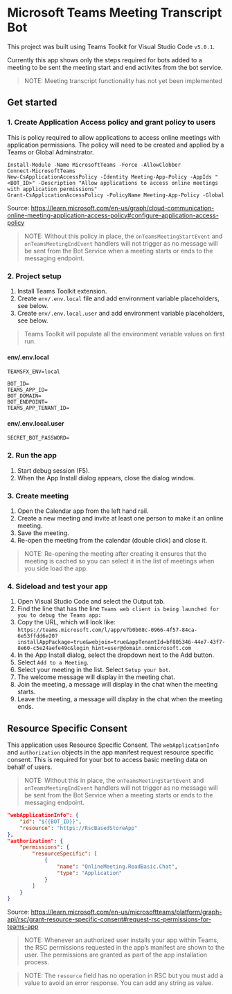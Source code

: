 # Microsoft Teams Meeting Transcript Bot

This project was built using Teams Toolkit for Visual Studio Code `v5.0.1`.

Currently this app shows only the steps required for bots added to a meeting to be sent the meeting start and end activites from the bot service.

> NOTE: Meeting transcript functionality has not yet been implemented

## Get started

### 1. Create Application Access policy and grant policy to users

This is policy required to allow applications to access online meetings with application permissions.
The policy will need to be created and applied by a Teams or Global Adminstrator.

```pwsh
Install-Module -Name MicrosoftTeams -Force -AllowClobber
Connect-MicrosoftTeams
New-CsApplicationAccessPolicy -Identity Meeting-App-Policy -AppIds "<BOT_ID>" -Description "Allow applications to access online meetings with application permissions"
Grant-CsApplicationAccessPolicy -PolicyName Meeting-App-Policy -Global
```

Source: https://learn.microsoft.com/en-us/graph/cloud-communication-online-meeting-application-access-policy#configure-application-access-policy

> NOTE: Without this policy in place, the `onTeamsMeetingStartEvent` and `onTeamsMeetingEndEvent` handlers will not trigger as no message will be sent from the Bot Service when a meeting starts or ends to the messaging endpoint.

### 2. Project setup

1. Install Teams Toolkit extension.
1. Create `env/.env.local` file and add environment variable placeholders, see below.
1. Create `env/.env.local.user` and add environment variable placeholders, see below.

> Teams Toolkit will populate all the environment variable values on first run.

#### env/.env.local

```
TEAMSFX_ENV=local

BOT_ID=
TEAMS_APP_ID=
BOT_DOMAIN=
BOT_ENDPOINT=
TEAMS_APP_TENANT_ID=
```

#### env/.env.local.user

```
SECRET_BOT_PASSWORD=
```

### 2. Run the app

1. Start debug session (F5).
2. When the App Install dialog appears, close the dialog window.

### 3. Create meeting

1. Open the Calendar app from the left hand rail.
1. Create a new meeting and invite at least one person to make it an online meeting.
1. Save the meeting.
1. Re-open the meeting from the calendar (double click) and close it.

> NOTE: Re-opening the meeting after creating it ensures that the meeting is cached so you can select it in the list of meetings when you side load the app.

### 4. Sideload and test your app

1. Open Visual Studio Code and select the Output tab.
1. Find the line that has the line `Teams web client is being launched for you to debug the Teams app:`
1. Copy the URL, which will look like: `https://teams.microsoft.com/l/app/e7b0b08c-0966-4f57-84ca-6e53ffdd6e20?installAppPackage=true&webjoin=true&appTenantId=bf805346-44e7-43f7-8e60-c5e24aefe49c&login_hint=user@domain.onmicrosoft.com`
1. In the App Install dialog, select the dropdown next to the Add button.
1. Select `Add to a Meeting`.
1. Select your meeting in the list. Select `Setup your bot`.
1. The welcome message will display in the meeting chat.
1. Join the meeting, a message will display in the chat when the meeting starts.
1. Leave the meeting, a message will display in the chat when the meeting ends.

## Resource Specific Consent

This application uses Resource Specific Consent. The `webApplicationInfo` and `authorization` objects in the app manifest request resource specific consent. This is required for your bot to access basic meeting data on behalf of users.

> NOTE: Without this in place, the `onTeamsMeetingStartEvent` and `onTeamsMeetingEndEvent` handlers will not trigger as no message will be sent from the Bot Service when a meeting starts or ends to the messaging endpoint.

```json
"webApplicationInfo": {
    "id": "${{BOT_ID}}",
    "resource": "https://RscBasedStoreApp"
},
"authorization": {
    "permissions": {
        "resourceSpecific": [
            {
                "name": "OnlineMeeting.ReadBasic.Chat",
                "type": "Application"
            }
        ]
    }
}
```

Source: https://learn.microsoft.com/en-us/microsoftteams/platform/graph-api/rsc/grant-resource-specific-consent#request-rsc-permissions-for-teams-app

> NOTE: Whenever an authorized user installs your app within Teams, the RSC permissions requested in the app’s manifest are shown to the user. The permissions are granted as part of the app installation process.

> NOTE: The `resource` field has no operation in RSC but you must add a value to avoid an error response. You can add any string as value.